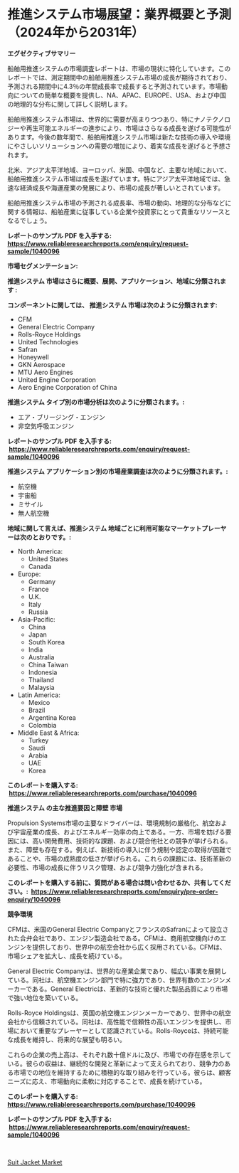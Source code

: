 <p><h1>推進システム市場展望：業界概要と予測（2024年から2031年）</h1></p><p><strong>エグゼクティブサマリー</strong></p>
<p><p>船舶用推進システムの市場調査レポートは、市場の現状に特化しています。このレポートでは、測定期間中の船舶用推進システム市場の成長が期待されており、予測される期間中に4.3％の年間成長率で成長すると予測されています。市場動向についての簡単な概要を提供し、NA、APAC、EUROPE、USA、および中国の地理的な分布に関して詳しく説明します。</p><p>船舶用推進システム市場は、世界的に需要が高まりつつあり、特にナノテクノロジーや再生可能エネルギーの進歩により、市場はさらなる成長を遂げる可能性があります。今後の数年間で、船舶用推進システム市場は新たな技術の導入や環境にやさしいソリューションへの需要の増加により、着実な成長を遂げると予想されます。</p><p>北米、アジア太平洋地域、ヨーロッパ、米国、中国など、主要な地域において、船舶用推進システム市場は成長を遂げています。特にアジア太平洋地域では、急速な経済成長や海運産業の発展により、市場の成長が著しいとされています。</p><p>船舶用推進システム市場の予測される成長率、市場の動向、地理的な分布などに関する情報は、船舶産業に従事している企業や投資家にとって貴重なリソースとなるでしょう。</p></p>
<p><strong>レポートのサンプル PDF を入手する: <a href="https://www.reliableresearchreports.com/enquiry/request-sample/1040096">https://www.reliableresearchreports.com/enquiry/request-sample/1040096</a></strong></p>
<p><strong>市場セグメンテーション:</strong></p>
<p><strong> 推進システム 市場はさらに概要、展開、アプリケーション、地域に分類されます :</strong></p>
<p><strong>コンポーネントに関しては、 推進システム 市場は次のように分類されます: &nbsp;</strong></p>
<p><ul><li>CFM</li><li>General Electric Company</li><li>Rolls-Royce Holdings</li><li>United Technologies</li><li>Safran</li><li>Honeywell</li><li>GKN Aerospace</li><li>MTU Aero Engines</li><li>United Engine Corporation</li><li>Aero Engine Corporation of China</li></ul></p>
<p><strong> 推進システム タイプ別の市場分析は次のように分類されます。:</strong></p>
<p><ul><li>エア・ブリージング・エンジン</li><li>非空気呼吸エンジン</li></ul></p>
<p><strong>レポートのサンプル PDF を入手する: &nbsp;<a href="https://www.reliableresearchreports.com/enquiry/request-sample/1040096">https://www.reliableresearchreports.com/enquiry/request-sample/1040096</a></strong></p>
<p><strong> 推進システム アプリケーション別の市場産業調査は次のように分類されます。:</strong></p>
<p><ul><li>航空機</li><li>宇宙船</li><li>ミサイル</li><li>無人航空機</li></ul></p>
<p><strong>地域に関して言えば、推進システム 地域ごとに利用可能なマーケットプレーヤーは次のとおりです。:</strong></p>
<p><ul>
    <li>
        North America:
        <ul>
            <li>United States</li>
            <li>Canada</li>
        </ul>
    </li>
    <li>
        Europe:
        <ul>
            <li>Germany</li>
            <li>France</li>
            <li>U.K.</li>
            <li>Italy</li>
            <li>Russia</li>
        </ul>
    </li>
    <li>
        Asia-Pacific:
        <ul>
            <li>China</li>
            <li>Japan</li>
            <li>South Korea</li>
            <li>India</li>
            <li>Australia</li>
            <li>China Taiwan</li>
            <li>Indonesia</li>
            <li>Thailand</li>
            <li>Malaysia</li>
        </ul>
    </li>
    <li>
        Latin America:
        <ul>
            <li>Mexico</li>
            <li>Brazil</li>
            <li>Argentina Korea</li>
            <li>Colombia</li>
        </ul>
    </li>
    <li>
        Middle East & Africa:
        <ul>
            <li>Turkey</li>
            <li>Saudi</li>
            <li>Arabia</li>
            <li>UAE</li>
            <li>Korea</li>
        </ul>
    </li>
    </ul></p>
<p><strong>このレポートを購入する: &nbsp;<a href="https://www.reliableresearchreports.com/purchase/1040096">https://www.reliableresearchreports.com/purchase/1040096</a></strong></p>
<p><strong>推進システム の主な推進要因と障壁 市場</strong></p>
<p><p>Propulsion Systems市場の主要なドライバーは、環境規制の厳格化、航空および宇宙産業の成長、およびエネルギー効率の向上である。一方、市場を妨げる要因には、高い開発費用、技術的な課題、および競合他社との競争が挙げられる。また、障壁も存在する。例えば、新技術の導入に伴う規制や認定の取得が困難であることや、市場の成熟度の低さが挙げられる。これらの課題には、技術革新の必要性、市場の成長に伴うリスク管理、および競争力強化が含まれる。</p></p>
<p><strong>このレポートを購入する前に、質問がある場合は問い合わせるか、共有してください。:&nbsp; <a href="https://www.reliableresearchreports.com/enquiry/pre-order-enquiry/1040096">https://www.reliableresearchreports.com/enquiry/pre-order-enquiry/1040096</a></strong></p>
<p><strong>競争環境</strong></p>
<p><p>CFMは、米国のGeneral Electric CompanyとフランスのSafranによって設立された合弁会社であり、エンジン製造会社である。CFMは、商用航空機向けのエンジンを提供しており、世界中の航空会社から広く採用されている。CFMは、市場シェアを拡大し、成長を続けている。</p><p>General Electric Companyは、世界的な産業企業であり、幅広い事業を展開している。同社は、航空機エンジン部門で特に強力であり、世界有数のエンジンメーカーである。General Electricは、革新的な技術と優れた製品品質により市場で強い地位を築いている。</p><p>Rolls-Royce Holdingsは、英国の航空機エンジンメーカーであり、世界中の航空会社から信頼されている。同社は、高性能で信頼性の高いエンジンを提供し、市場において重要なプレーヤーとして認識されている。Rolls-Royceは、持続可能な成長を維持し、将来的な展望も明るい。</p><p>これらの企業の売上高は、それぞれ数十億ドルに及び、市場での存在感を示している。彼らの収益は、継続的な開発と革新によって支えられており、競争力のある市場での地位を維持するために積極的な取り組みを行っている。彼らは、顧客ニーズに応え、市場動向に柔軟に対応することで、成長を続けている。</p></p>
<p><strong>このレポートを購入する: &nbsp; <a href="https://www.reliableresearchreports.com/purchase/1040096">https://www.reliableresearchreports.com/purchase/1040096</a></strong></p>
<p><strong>レポートのサンプル PDF を入手する: &nbsp;<a href="https://www.reliableresearchreports.com/enquiry/request-sample/1040096">https://www.reliableresearchreports.com/enquiry/request-sample/1040096</a></strong><strong></strong></p>
<p>&nbsp;</p>
<p><p><a href="https://github.com/Sarissaschmalingtr6fz2739/Market-Research-Report-List-1/blob/main/suit-jacket-market.md">Suit Jacket Market</a></p></p>